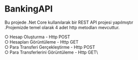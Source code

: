 # BankingAPI

Bu projede .Net Core kullanılarak bir REST API projesi yapılmıştır .Projemizde temel olarak 4 adet http metodları mevcuttur.

○ Hesap Oluşturma - Http POST\
○ Hesapları Görüntüleme - Http GET\
○ Para Transferi Gerçekleştirme - Http POST\
○ Para Transferlerini Görüntüleme - Http GET\ 
